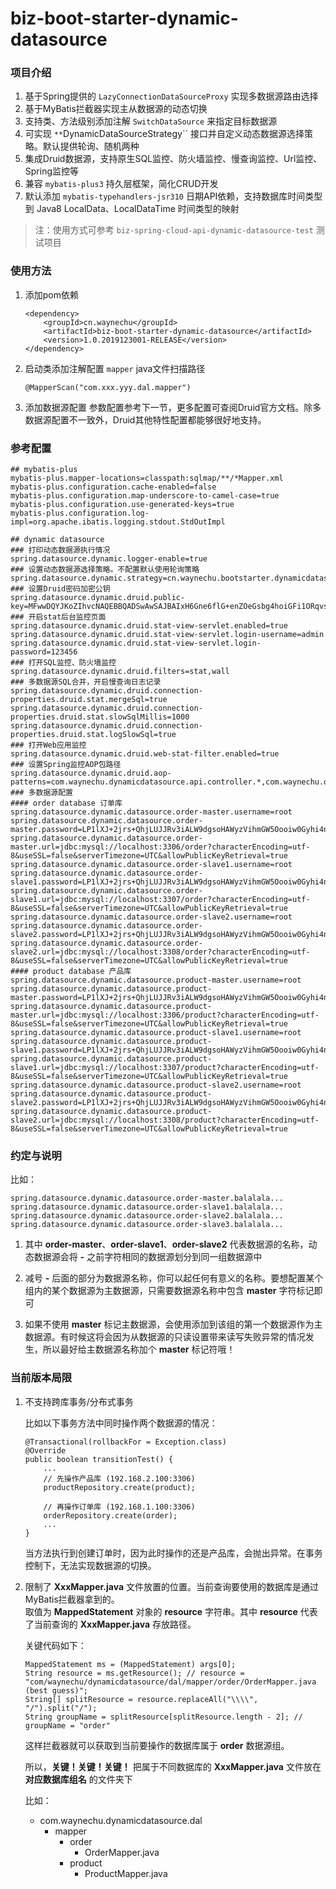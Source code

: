 # biz-boot-starter-dynamic-datasource

### 项目介绍

1. 基于Spring提供的 `LazyConnectionDataSourceProxy` 实现多数据源路由选择
2. 基于MyBatis拦截器实现主从数据源的动态切换
3. 支持类、方法级别添加注解 `SwitchDataSource` 来指定目标数据源
4. 可实现 `**`DynamicDataSourceStrategy`` 接口并自定义动态数据源选择策略。默认提供轮询、随机两种
5. 集成Druid数据源，支持原生SQL监控、防火墙监控、慢查询监控、Url监控、Spring监控等
6. 兼容 `mybatis-plus3` 持久层框架，简化CRUD开发
7. 默认添加 `mybatis-typehandlers-jsr310` 日期API依赖，支持数据库时间类型到 Java8 LocalData、LocalDataTime 时间类型的映射

> 注：使用方式可参考 `biz-spring-cloud-api-dynamic-datasource-test` 测试项目

### 使用方法

1. 添加pom依赖
    ```
    <dependency>
        <groupId>cn.waynechu</groupId>
        <artifactId>biz-boot-starter-dynamic-datasource</artifactId>
        <version>1.0.2019123001-RELEASE</version>
    </dependency>
    ```
2. 启动类添加注解配置 `mapper` java文件扫描路径
   ```
   @MapperScan("com.xxx.yyy.dal.mapper")
   ```
2. 添加数据源配置
    参数配置参考下一节，更多配置可查阅Druid官方文档。除多数据源配置不一致外，Druid其他特性配置都能够很好地支持。

### 参考配置    

```
## mybatis-plus
mybatis-plus.mapper-locations=classpath:sqlmap/**/*Mapper.xml
mybatis-plus.configuration.cache-enabled=false
mybatis-plus.configuration.map-underscore-to-camel-case=true
mybatis-plus.configuration.use-generated-keys=true
mybatis-plus.configuration.log-impl=org.apache.ibatis.logging.stdout.StdOutImpl

## dynamic datasource
### 打印动态数据源执行情况
spring.datasource.dynamic.logger-enable=true
### 设置动态数据源选择策略。不配置默认使用轮询策略
spring.datasource.dynamic.strategy=cn.waynechu.bootstarter.dynamicdatasource.strategy.RoundRobinDynamicDataSourceStrategy
### 设置Druid密码加密公钥
spring.datasource.dynamic.druid.public-key=MFwwDQYJKoZIhvcNAQEBBQADSwAwSAJBAIxH6Gne6flG+enZOeGsbg4hoiGFi1ORqvsi8EzlObP3Gz/NVQpJACcBidowsWolaYKyfv8jHUClNja3GCE2x+kCAwEAAQ==
### 开启stat后台监控页面
spring.datasource.dynamic.druid.stat-view-servlet.enabled=true
spring.datasource.dynamic.druid.stat-view-servlet.login-username=admin
spring.datasource.dynamic.druid.stat-view-servlet.login-password=123456
### 打开SQL监控、防火墙监控
spring.datasource.dynamic.druid.filters=stat,wall
### 多数据源SQL合并，开启慢查询日志记录
spring.datasource.dynamic.druid.connection-properties.druid.stat.mergeSql=true
spring.datasource.dynamic.druid.connection-properties.druid.stat.slowSqlMillis=1000
spring.datasource.dynamic.druid.connection-properties.druid.stat.logSlowSql=true
### 打开Web应用监控
spring.datasource.dynamic.druid.web-stat-filter.enabled=true
### 设置Spring监控AOP包路径
spring.datasource.dynamic.druid.aop-patterns=com.waynechu.dynamicdatasource.api.controller.*,com.waynechu.dynamicdatasource.domain.service.*
### 多数据源配置
#### order database 订单库
spring.datasource.dynamic.datasource.order-master.username=root
spring.datasource.dynamic.datasource.order-master.password=LP1lXJ+2jrs+QhjLUJJRv3iALW9dgsoHAWyzVihmGW5Oooiw0Gyhi4nzeRW/JWrTxwUSgxnkt5pcbtppXjtbqA==
spring.datasource.dynamic.datasource.order-master.url=jdbc:mysql://localhost:3306/order?characterEncoding=utf-8&useSSL=false&serverTimezone=UTC&allowPublicKeyRetrieval=true
spring.datasource.dynamic.datasource.order-slave1.username=root
spring.datasource.dynamic.datasource.order-slave1.password=LP1lXJ+2jrs+QhjLUJJRv3iALW9dgsoHAWyzVihmGW5Oooiw0Gyhi4nzeRW/JWrTxwUSgxnkt5pcbtppXjtbqA==
spring.datasource.dynamic.datasource.order-slave1.url=jdbc:mysql://localhost:3307/order?characterEncoding=utf-8&useSSL=false&serverTimezone=UTC&allowPublicKeyRetrieval=true
spring.datasource.dynamic.datasource.order-slave2.username=root
spring.datasource.dynamic.datasource.order-slave2.password=LP1lXJ+2jrs+QhjLUJJRv3iALW9dgsoHAWyzVihmGW5Oooiw0Gyhi4nzeRW/JWrTxwUSgxnkt5pcbtppXjtbqA==
spring.datasource.dynamic.datasource.order-slave2.url=jdbc:mysql://localhost:3308/order?characterEncoding=utf-8&useSSL=false&serverTimezone=UTC&allowPublicKeyRetrieval=true
#### product database 产品库
spring.datasource.dynamic.datasource.product-master.username=root
spring.datasource.dynamic.datasource.product-master.password=LP1lXJ+2jrs+QhjLUJJRv3iALW9dgsoHAWyzVihmGW5Oooiw0Gyhi4nzeRW/JWrTxwUSgxnkt5pcbtppXjtbqA==
spring.datasource.dynamic.datasource.product-master.url=jdbc:mysql://localhost:3306/product?characterEncoding=utf-8&useSSL=false&serverTimezone=UTC&allowPublicKeyRetrieval=true
spring.datasource.dynamic.datasource.product-slave1.username=root
spring.datasource.dynamic.datasource.product-slave1.password=LP1lXJ+2jrs+QhjLUJJRv3iALW9dgsoHAWyzVihmGW5Oooiw0Gyhi4nzeRW/JWrTxwUSgxnkt5pcbtppXjtbqA==
spring.datasource.dynamic.datasource.product-slave1.url=jdbc:mysql://localhost:3307/product?characterEncoding=utf-8&useSSL=false&serverTimezone=UTC&allowPublicKeyRetrieval=true
spring.datasource.dynamic.datasource.product-slave2.username=root
spring.datasource.dynamic.datasource.product-slave2.password=LP1lXJ+2jrs+QhjLUJJRv3iALW9dgsoHAWyzVihmGW5Oooiw0Gyhi4nzeRW/JWrTxwUSgxnkt5pcbtppXjtbqA==
spring.datasource.dynamic.datasource.product-slave2.url=jdbc:mysql://localhost:3308/product?characterEncoding=utf-8&useSSL=false&serverTimezone=UTC&allowPublicKeyRetrieval=true
```

### 约定与说明

比如：

```
spring.datasource.dynamic.datasource.order-master.balalala...
spring.datasource.dynamic.datasource.order-slave1.balalala...
spring.datasource.dynamic.datasource.order-slave2.balalala...
spring.datasource.dynamic.datasource.order-slave3.balalala...
```

1. 其中 **order-master**、**order-slave1**、**order-slave2** 代表数据源的名称，动态数据源会将 **-** 之前字符相同的数据源划分到同一组数据源中

2. 减号 **-** 后面的部分为数据源名称，你可以起任何有意义的名称。要想配置某个组内的某个数据源为主数据源，只需要数据源名称中包含 **master** 字符标记即可

3. 如果不使用 **master** 标记主数据源，会使用添加到该组的第一个数据源作为主数据源。有时候这将会因为从数据源的只读设置带来读写失败异常的情况发生，所以最好给主数据源名称加个 **master** 标记符哦！

### 当前版本局限

1. 不支持跨库事务/分布式事务

    比如以下事务方法中同时操作两个数据源的情况：
    
    ```
    @Transactional(rollbackFor = Exception.class)
    @Override
    public boolean transitionTest() {
        ...
        // 先操作产品库 (192.168.2.100:3306)
        productRepository.create(product);
        
        // 再操作订单库 (192.168.1.100:3306)
        orderRepository.create(order);
        ...
    }
    ```
    
    当方法执行到创建订单时，因为此时操作的还是产品库，会抛出异常。在事务控制下，无法实现数据源的切换。

2. 限制了 **XxxMapper.java** 文件放置的位置。当前查询要使用的数据库是通过MyBatis拦截器拿到的。  
   取值为 **MappedStatement** 对象的 **resource** 字符串。其中 **resource** 代表了当前查询的 **XxxMapper.java** 存放路径。
     
     关键代码如下：
     ```
     MappedStatement ms = (MappedStatement) args[0];
     String resource = ms.getResource(); // resource = "com/waynechu/dynamicdatasource/dal/mapper/order/OrderMapper.java (best guess)";
     String[] splitResource = resource.replaceAll("\\\\", "/").split("/");
     String groupName = splitResource[splitResource.length - 2]; // groupName = "order"
     ```
    这样拦截器就可以获取到当前要操作的数据库属于 **order** 数据源组。
    
    所以，**关键！关键！关键！**
    把属于不同数据库的 **XxxMapper.java** 文件放在 **对应数据库组名** 的文件夹下
    
    比如：
    - com.waynechu.dynamicdatasource.dal
       - mapper
          - order
             - OrderMapper.java
          - product
             - ProductMapper.java